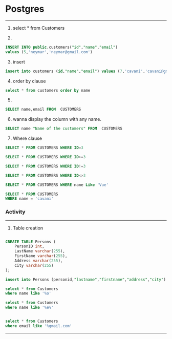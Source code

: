 # Postgres

---

1. select * from Customers

2. 

```sql
INSERT INTO public.customers("id","name","email") 
values (5,'neymar','neymar@gmail.com')
```



3. insert 

```sql
insert into customers (id,"name","email") values (7,'cavani','cavani@gmail.com')
```

4. order by clause

```sql
select * from customers order by name
```

5. 

```sql
SELECT name,email FROM  CUSTOMERS
```

6. wanna display the column with any name.
```sql
SELECT name "Name of the customers" FROM  CUSTOMERS

```

7. Where clause
```sql
SELECT * FROM CUSTOMERS WHERE ID=3

SELECT * FROM CUSTOMERS WHERE ID>=3

SELECT * FROM CUSTOMERS WHERE ID!=3

SELECT * FROM CUSTOMERS WHERE ID<>3

SELECT * FROM CUSTOMERS WHERE name Like 'Vue'

SELECT * FROM CUSTOMERS
WHERE name = 'cavani'

```



### Activity

---

1.  Table creation

```sql

CREATE TABLE Persons (
    PersonID int,
    LastName varchar(255),
    FirstName varchar(255),
    Address varchar(255),
    City varchar(255)
);

insert into Persons (personid,"lastname","firstname","address","city") values (2,'Chance','Rapper','US','Nyc')

select * from Customers 
where name like '%o'

select * from Customers 
where name like '%e%'


select * from Customers 
where email like '%gmail.com'
```




---